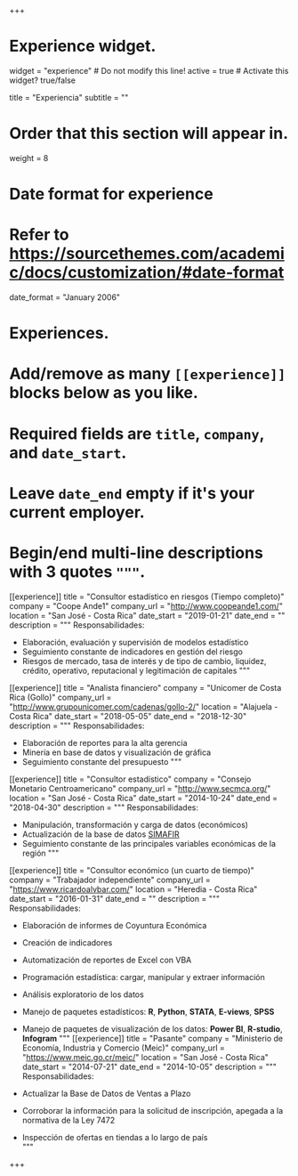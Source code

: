 +++
# Experience widget.
widget = "experience"  # Do not modify this line!
active = true  # Activate this widget? true/false

title = "Experiencia"
subtitle = ""

# Order that this section will appear in.
weight = 8

# Date format for experience
#   Refer to https://sourcethemes.com/academic/docs/customization/#date-format
date_format = "January 2006"

# Experiences.
#   Add/remove as many `[[experience]]` blocks below as you like.
#   Required fields are `title`, `company`, and `date_start`.
#   Leave `date_end` empty if it's your current employer.
#   Begin/end multi-line descriptions with 3 quotes `"""`.

[[experience]]
  title = "Consultor estadístico en riesgos (Tiempo completo)"
  company = "Coope Ande1"
  company_url = "http://www.coopeande1.com/"
  location = "San José - Costa Rica"
  date_start = "2019-01-21"
  date_end = ""
  description = """
  Responsabilidades:
  
  * Elaboración, evaluación y supervisión de modelos estadístico
  * Seguimiento constante de indicadores en gestión del riesgo
  * Riesgos de mercado, tasa de interés y de tipo de cambio, liquidez, crédito, operativo, reputacional y legitimación de capitales
  """
  
[[experience]]
  title = "Analista financiero"
  company = "Unicomer de Costa Rica (Gollo)"
  company_url = "http://www.grupounicomer.com/cadenas/gollo-2/"
  location = "Alajuela - Costa Rica"
  date_start = "2018-05-05"
  date_end = "2018-12-30"
  description = """
  Responsabilidades:
  
  * Elaboración de reportes para la alta gerencia
  * Minería en base de datos y visualización de gráfica
  * Seguimiento constante del presupuesto
  """

[[experience]]
  title = "Consultor estadístico"
  company = "Consejo Monetario Centroamericano"
  company_url = "http://www.secmca.org/"
  location = "San José - Costa Rica"
  date_start = "2014-10-24"
  date_end = "2018-04-30"
  description = """
  Responsabilidades:
  
  * Manipulación, transformación y carga de datos (económicos)
  * Actualización de la base de datos [SIMAFIR](http://www.secmca.org/simafir.html)
  * Seguimiento constante de las principales variables económicas de la región 
  """

[[experience]]
  title = "Consultor económico (un cuarto de tiempo)"
  company = "Trabajador independiente"
  company_url = "https://www.ricardoalvbar.com/"
  location = "Heredia - Costa Rica"
  date_start = "2016-01-31"
  date_end = ""
  description = """
  Responsabilidades:
  
  * Elaboración de informes de Coyuntura Económica
  * Creación de indicadores
  * Automatización de reportes de Excel con VBA
  * Programación estadística: cargar, manipular y extraer información
  * Análisis exploratorio de los datos
  * Manejo de paquetes estadísticos: **R**, **Python**, **STATA**, **E-views**, **SPSS**
  * Manejo de paquetes de visualización de los datos: **Power BI**, **R-studio**, **Infogram**
  """
[[experience]]
  title = "Pasante"
  company = "Ministerio de Economía, Industria y Comercio (Meic)"
  company_url = "https://www.meic.go.cr/meic/"
  location = "San José - Costa Rica"
  date_start = "2014-07-21"
  date_end = "2014-10-05"
  description = """
  Responsabilidades:
  
  * Actualizar la Base de Datos de Ventas a Plazo
  * Corroborar la información para la solicitud de inscripción, apegada a la normativa de la Ley 7472
  * Inspección de ofertas en tiendas a lo largo de país  
  """
  
+++
